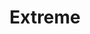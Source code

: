 ---
menu:
  main:
    name: Extreme
    parent: encounters
layout: encounters/list
title: Extreme
difficulty: extreme
bg_header_image: /img/jobs/tanks/tanks_background.png
role_hero_image: /img/jobs/tanks/tanks_group.png
---